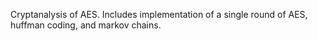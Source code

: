 Cryptanalysis of AES.
Includes implementation of a single round of AES, huffman coding, and markov chains.
